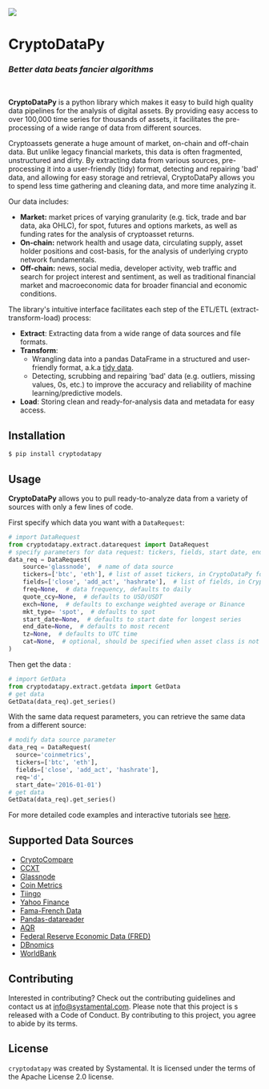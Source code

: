 ![](cryptodatapy_logo.jpeg)

# CryptoDataPy
### _Better data beats fancier algorithms_
<br/>

**CryptoDataPy** is a python library which makes it easy to build high quality data pipelines 
for the analysis of digital assets. By providing easy access to over 100,000 time series for thousands of  assets, 
it facilitates the pre-processing of a wide range of data from different sources.

Cryptoassets generate a huge amount of market, on-chain and off-chain data. 
But unlike legacy financial markets, this data is often fragmented, 
unstructured and dirty. By extracting data from various sources, 
pre-processing it into a user-friendly (tidy) format, detecting and repairing 'bad' data,
and allowing for easy storage and retrieval, CryptoDataPy allows you to spend less time gathering 
and cleaning data, and more time analyzing it.

Our data includes:

- **Market:** market prices of varying granularity (e.g. tick, trade and bar data, aka OHLC),
for spot, futures and options markets, as well as funding rates for the analysis of 
cryptoasset returns.
- **On-chain:** network health and usage data, circulating supply, asset holder positions and 
cost-basis, for the analysis of underlying crypto network fundamentals.
- **Off-chain:** news, social media, developer activity, web traffic and search for project interest and 
sentiment, as well as traditional financial market and macroeconomic data for broader financial and 
economic conditions.

The library's intuitive interface facilitates each step of the ETL/ETL (extract-transform-load) process:

- **Extract**: Extracting data from a wide range of data sources and file formats.
- **Transform**: 
  - Wrangling data into a pandas DataFrame in a structured and user-friendly format, 
  a.k.a [tidy data](https://www.jstatsoft.org/article/view/v059i10). 
  - Detecting, scrubbing and repairing 'bad' data (e.g. outliers, missing values, 0s, etc.) to improve the accuracy and reliability
of machine learning/predictive models.
- **Load**: Storing clean and ready-for-analysis data and metadata for easy access.

## Installation

```bash
$ pip install cryptodatapy
```

## Usage

**CryptoDataPy** allows you to pull ready-to-analyze data from a variety of sources 
with only a few lines of code.

First specify which data you want with a `DataRequest`:

```python
# import DataRequest
from cryptodatapy.extract.datarequest import DataRequest
# specify parameters for data request: tickers, fields, start date, end_date, etc.
data_req = DataRequest(
    source='glassnode',  # name of data source
    tickers=['btc', 'eth'], # list of asset tickers, in CryptoDataPy format, defaults to 'btc'
    fields=['close', 'add_act', 'hashrate'],  # list of fields, in CryptoDataPy, defaults to 'close'
    freq=None,  # data frequency, defaults to daily  
    quote_ccy=None,  # defaults to USD/USDT
    exch=None,  # defaults to exchange weighted average or Binance
    mkt_type= 'spot',  # defaults to spot
    start_date=None,  # defaults to start date for longest series
    end_date=None,  # defaults to most recent 
    tz=None,  # defaults to UTC time
    cat=None,  # optional, should be specified when asset class is not crypto, eg. 'fx', 'rates', 'macro', etc.
)
```
Then get the data :

```python
# import GetData
from cryptodatapy.extract.getdata import GetData
# get data
GetData(data_req).get_series()
```

With the same data request parameters, you can retrieve the same data from a different source:

```python
# modify data source parameter
data_req = DataRequest(
  source='coinmetrics',           
  tickers=['btc', 'eth'], 
  fields=['close', 'add_act', 'hashrate'], 
  req='d',
  start_date='2016-01-01')
# get data
GetData(data_req).get_series()
```

For more detailed code examples and interactive tutorials 
see [here](https://github.com/systamental/cryptodatapy/blob/main/docs/example.ipynb).
## Supported Data Sources

- [CryptoCompare](https://min-api.cryptocompare.com/documentation)
- [CCXT](https://docs.ccxt.com/en/latest/)
- [Glassnode](https://docs.glassnode.com/)
- [Coin Metrics](https://docs.coinmetrics.io/api/v4/)
- [Tiingo](https://api.tiingo.com/documentation/general/overview)
- [Yahoo Finance](https://github.com/ranaroussi/yfinance)
- [Fama-French Data](http://mba.tuck.dartmouth.edu/pages/faculty/ken.french/data_library.html)
- [Pandas-datareader](https://pandas-datareader.readthedocs.io/en/latest/)
- [AQR](https://www.aqr.com/-/media/AQR/Documents/Insights/Data-Sets/)
- [Federal Reserve Economic Data (FRED)](https://fred.stlouisfed.org/docs/api/fred/)
- [DBnomics](https://db.nomics.world/docs/)
- [WorldBank](https://documents.worldbank.org/en/publication/documents-reports/api)

## Contributing

Interested in contributing? Check out the contributing guidelines and 
contact us at info@systamental.com. Please note that this project is s
released with a Code of Conduct. By contributing to this project, you agree 
to abide by its terms.

## License

`cryptodatapy` was created by Systamental. 
It is licensed under the terms of the Apache License 2.0 license.

